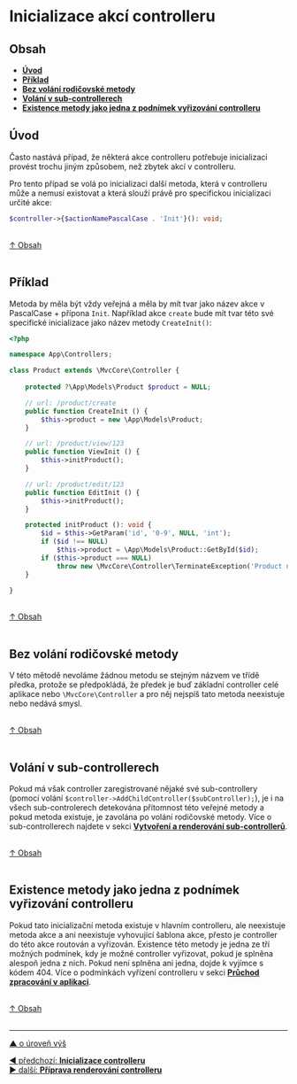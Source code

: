 # Inicializace akcí controlleru

## Obsah
- [**Úvod**](#úvod)
- [**Příklad**](#příklad)
- [**Bez volání rodičovské metody**](#bez-volání-rodičovské-metody)
- [**Volání v sub-controllerech**](#volání-v-sub-controllerech)
- [**Existence metody jako jedna z podnímek vyřizování controlleru**](#existence-metody-jako-jedna-z-podnímek-vyřizování-controlleru)

## Úvod
Často nastává případ, že některá akce controlleru potřebuje inicializaci
provést trochu jiným způsobem, než zbytek akcí v controlleru.

Pro tento případ se volá po inicializaci další metoda, která v controlleru může a nemusí existovat
a která slouží právě pro specifickou inicializaci určité akce:
```php
$controller->{$actionNamePascalCase . 'Init'}(): void;
```

&nbsp;  
[↑ Obsah](#obsah)  
&nbsp;&nbsp; 

## Příklad
Metoda by měla být vždy veřejná a měla by mít tvar jako název akce v PascalCase + přípona `Init`. 
Například akce `create` bude mít tvar této své specifické inicializace jako název metody `CreateInit()`:
```php
<?php

namespace App\Controllers;

class Product extends \MvcCore\Controller {
	
	protected ?\App\Models\Product $product = NULL;

	// url: /product/create
	public function CreateInit () {
		$this->product = new \App\Models\Product;
	}

	// url: /product/view/123
	public function ViewInit () {
		$this->initProduct();
	}

	// url: /product/edit/123
	public function EditInit () {
		$this->initProduct();
	}

	protected initProduct (): void {
		$id = $this->GetParam('id', '0-9', NULL, 'int');
		if ($id !== NULL) 
			$this->product = \App\Models\Product::GetById($id);
		if ($this->product === NULL)
			throw new \MvcCore\Controller\TerminateException('Product not found.', 404);
	}

}
```

&nbsp;  
[↑ Obsah](#obsah)  
&nbsp;&nbsp; 

## Bez volání rodičovské metody
V této mětodě nevoláme žádnou metodu se stejným názvem ve třídě předka, protože se předpokládá, 
že předek je buď základní controller celé aplikace nebo `\MvcCore\Controller` a pro něj 
nejspíš tato metoda neexistuje nebo nedává smysl.

&nbsp;  
[↑ Obsah](#obsah)  
&nbsp;&nbsp; 

## Volání v sub-controllerech
Pokud má však controller zaregistrované nějaké své sub-controllery 
(pomocí volání `$controller->AddChildController($subController);`), je i na všech sub-controlerech
detekována přítomnost této veřejné metody a pokud metoda existuje, je zavolána 
po volání rodičovské metody. Více o sub-controllerech najdete v sekci 
[**Vytvoření a renderování sub-controllerů**](../../constructions/sub-controllers-dispatching.md).

&nbsp;  
[↑ Obsah](#obsah)  
&nbsp;&nbsp; 

## Existence metody jako jedna z podnímek vyřizování controlleru
Pokud tato inicializační metoda existuje v hlavním controlleru, ale neexistuje metoda akce
a ani neexistuje vyhovující šablona akce, přesto je controller do této akce routován a vyřizován.
Existence této metody je jedna ze tří možných podmínek, kdy je možné controller vyřizovat, 
pokud je splněna alespoň jedna z nich. Pokud není splněna ani jedna, dojde k vyjímce s kódem 404.
Více o podmínkách vyřízení controlleru v sekci [**Průchod zpracování v aplikaci**](../application/app-dispatch.md#vyřízení-životního-cyklu-controlleru).

&nbsp;  
[↑ Obsah](#obsah)  
&nbsp;&nbsp; 

---

[▲ o úroveň výš](../README.md)

<div class="prev-next">

[◀ předchozí: **Inicializace controlleru**](./initialization.md)  
[▶ další: **Příprava renderování controlleru**](./pre-dispatching.md)  

</div>